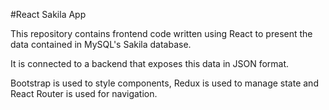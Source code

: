 #React Sakila App

This repository contains frontend code written using React to present the data contained in MySQL's Sakila database.

It is connected to a backend that exposes this data in JSON format.

Bootstrap is used to style components, Redux is used to manage state and React Router is used for navigation.
